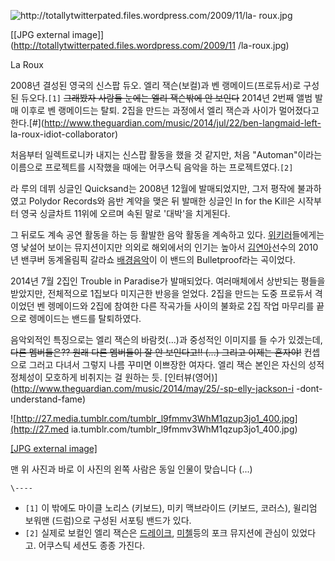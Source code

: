 ![http://totallytwitterpated.files.wordpress.com/2009/11/la-
roux.jpg](http://totallytwitterpated.files.wordpress.com/2009/11/la-roux.jpg)

[[JPG external image]](http://totallytwitterpated.files.wordpress.com/2009/11
/la-roux.jpg)

  
La Roux

2008년 결성된 영국의 신스팝 듀오. 엘리 잭슨(보컬)과 벤 랭메이드(프로듀서)로 구성된 듀오다.`[1]` <del>그래봤자 사람들 눈에는
엘리 잭슨밖에 안 보인다</del> 2014년 2번째 앨범 발매 이후로 벤 랭메이드는 탈퇴. 2집을 만드는 과정에서 엘리 잭슨과 사이가
멀어졌다고 한다.[#](http://www.theguardian.com/music/2014/jul/22/ben-langmaid-left-
la-roux-idiot-collaborator)

처음부터 일렉트로니카 내지는 신스팝 활동을 했을 것 같지만, 처음 "Automan"이라는 이름으로 프로젝트를 시작했을 때에는 어쿠스틱 음악을
하는 프로젝트였다.`[2]`

라 루의 데뷔 싱글인 Quicksand는 2008년 12월에 발매되었지만, 그저 평작에 불과하였고 Polydor Records와 음반 계약을
맺은 뒤 발매한 싱글인 In for the Kill은 시작부터 영국 싱글차트 11위에 오르며 속된 말로 '대박'을 치게된다.

그 뒤로도 계속 공연 활동을 하는 등 활발한 음악 활동을 계속하고 있다.
[위키러](%EC%9C%84%ED%82%A4%EB%9F%AC.md)들에게는 영 낯설어 보이는 뮤지션이지만 의외로 해외에서의 인기는
높아서 [김연아](%EA%B9%80%EC%97%B0%EC%95%84.md)선수의 2010년 밴쿠버 동계올림픽 갈라쇼 [배경음악](%EB%B0%B0%EA%B2%BD%20%EC%9D%8C%EC%95%85.md)이 이 밴드의 Bulletproof라는 곡이었다.

2014년 7월 2집인 Trouble in Paradise가 발매되었다. 여러매체에서 상반되는 평들을 받았지만, 전체적으로 1집보다 미지근한
반응을 얻었다. 2집을 만드는 도중 프로듀서 격이었던 벤 렝메이드와 2집에 참여한 다른 작곡가들 사이의 불화로 2집 작업 마무리를 끝으로
렝메이드는 밴드를 탈퇴하였다.

음악외적인 특징으로는 엘리 잭슨의 바람컷(...)과 중성적인 이미지를 들 수가 있겠는데, <del>다른 멤버들은?? 원래 다른 멤버들이 잘
안 보인다고!! (...) 그리고 이제는 혼자야!</del> 컨셉으로 그러고 다녀서 그렇지 나름 꾸미면 이쁘장한 여자다. 엘리 잭슨 본인은
자신의 성적 정체성이 모호하게 비취지는 걸 원하는 듯.
[인터뷰(영어)](http://www.theguardian.com/music/2014/may/25/-sp-elly-jackson-i
-dont-understand-fame)

![http://27.media.tumblr.com/tumblr_l9fmmv3WhM1qzup3jo1_400.jpg](http://27.med
ia.tumblr.com/tumblr_l9fmmv3WhM1qzup3jo1_400.jpg)

[[JPG external
image]](http://27.media.tumblr.com/tumblr_l9fmmv3WhM1qzup3jo1_400.jpg)

맨 위 사진과 바로 이 사진의 왼쪽 사람은 동일 인물이 맞습니다 (...)

`\----`

  * `[1]` 이 밖에도 마이클 노리스 (키보드), 미키 맥브라이드 (키보드, 코러스), 윌리엄 보워맨 (드럼)으로 구성된 서포팅 밴드가 있다.
  * `[2]` 실제로 보컬인 엘리 잭슨은 [드레이크](%EB%8B%89.md), [미첼](%EC%A1%B0%EB%8B%88.md)등의 포크 뮤지션에 관심이 있었다고. 어쿠스틱 세션도 종종 가진다.

